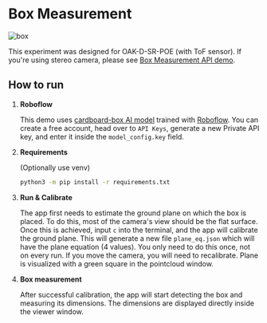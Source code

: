 # Box Measurement

![box](https://github.com/luxonis/depthai-experiments/assets/18037362/e6657b48-0f10-4335-8491-47bae9b8ade5)

This experiment was designed for OAK-D-SR-POE (with ToF sensor). If you're using stereo camera, please see [Box Measurement API demo](./api/).

## How to run

1. **Roboflow**

    This demo uses [cardboard-box AI model](https://app.roboflow.com/are-bla-gpxot/cardboard-box-u35qd/1) trained with [Roboflow](https://roboflow.com). You can create a free account, head over to `API Keys`, generate a new Private API key, and enter it inside the `model_config.key` field.
2. **Requirements**

    (Optionally use venv)
    ```bash
    python3 -m pip install -r requirements.txt
    ```

3. **Run & Calibrate**

    The app first needs to estimate the ground plane on which the box is placed. To do this, most of the camera's view should be the flat surface. Once this is achieved, input `c` into the terminal, and the app will calibrate the ground plane. This will generate a new file `plane_eq.json` which will have the plane equation (4 values). You only need to do this once, not on every run. If you move the camera, you will need to recalibrate. Plane is visualized with a green square in the pointcloud window.

4. **Box measurement**

    After successful calibration, the app will start detecting the box and measuring its dimensions. The dimensions are displayed directly inside the viewer window.

